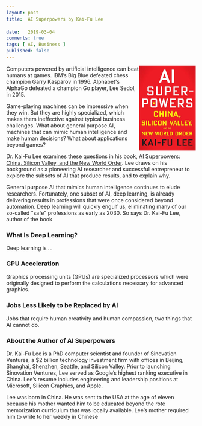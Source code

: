```yaml
---
layout: post
title:  AI Superpowers by Kai-Fu Lee

date:   2019-03-04
comments: true
tags: [ AI, Business ]
published: false
---
```


<img src="/images/ai_superpowers_kaifu_lee.jpg" width="150" align="right" alt="AI Superpowers by Kai-Fu Lee" title="AI Superpowers by Kai-Fu Lee" />

Computers powered by artificial intelligence can beat humans at games. IBM’s Big Blue defeated chess champion Garry Kasparov in 1996. Alphabet's AlphaGo defeated a champion Go player, Lee Sedol, in 2015.

Game-playing machines can be impressive when they win. But they are highly specialized, which makes them ineffective against typical business challenges. What about general purpose AI, machines that can mimic human intelligence and make human decisions? What about applications beyond games?

Dr. Kai-Fu Lee examines these questions in his book, [AI Superpowers: China, Silicon Valley, and the New World Order](https://aisuperpowers.com). Lee draws on his background as a pioneering AI researcher and successful entrepreneur to explore the subsets of AI that produce results, and to explain why.

<!--more-->

General purpose AI that mimics human intelligence continues to elude researchers. Fortunately, one subset of AI, deep learning, is already delivering results in professions that were once considered beyond automation. Deep learning will quickly engulf us, eliminating many of our so-called "safe" professions as early as 2030. So says Dr. Kai-Fu Lee, author of the book 

### What Is Deep Learning?

Deep learning is ...


### GPU Acceleration

Graphics processing units (GPUs) are specialized processors which were originally designed to perform the calculations necessary for advanced graphics.

### Jobs Less Likely to be Replaced by AI

Jobs that require human creativity and human compassion, two things that AI cannot do.

### About the Author of AI Superpowers

Dr. Kai-Fu Lee is a PhD computer scientist and founder of Sinovation Ventures, a $2 billion technology investment firm with offices in Beijing, Shanghai, Shenzhen, Seattle, and Silicon Valley. Prior to launching Sinovation Ventures, Lee served as Google’s highest ranking executive in China. Lee’s resume includes engineering and leadership positions at Microsoft, Silicon Graphics, and Apple.

Lee was born in China. He was sent to the USA at the age of eleven because his mother wanted him to be educated beyond the rote memorization curriculum that was locally available. Lee’s mother required him to write to her weekly in Chinese
